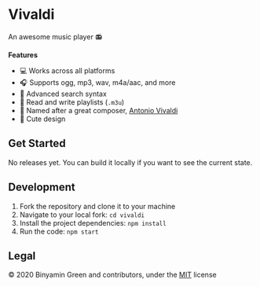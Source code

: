 # Vivaldi
An awesome music player :radio:

**Features**
- :computer: Works across all platforms
- :headphones: Supports ogg, mp3, wav, m4a/aac, and more
- :dart: Advanced search syntax
- :memo: Read and write playlists (`.m3u`)
- :musical_keyboard: Named after a great composer, [Antonio Vivaldi](https://en.wikipedia.org/wiki/Antonio_Vivaldi)
- :panda_face: Cute design

## Get Started
No releases yet. You can build it locally if you want to see the current state.

## Development
1. Fork the repository and clone it to your machine
2. Navigate to your local fork: `cd vivaldi`
3. Install the project dependencies: `npm install`
4. Run the code:  `npm start`

## Legal
:copyright: 2020 Binyamin Green and contributors, under the [MIT](./LICENSE.md) license
